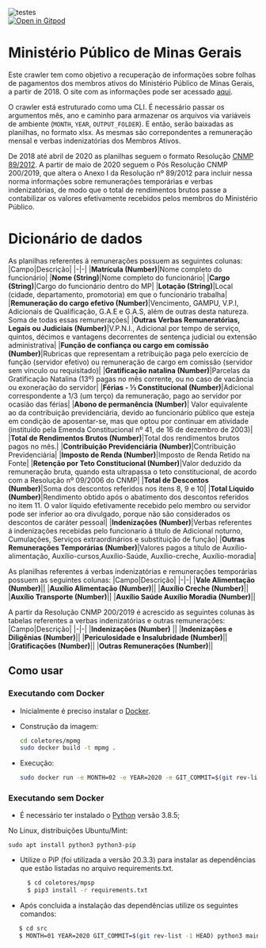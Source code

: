 
![testes](https://github.com/dadosjusbr/coletor-MPMG/actions/workflows/parser-testes.yml/badge.svg)    
[![Open in Gitpod](https://gitpod.io/button/open-in-gitpod.svg)](https://gitpod.io/#https://github.com/dadosjusbr/coletor-MPMG)

# Ministério Público de Minas Gerais

Este crawler tem como objetivo a recuperação de informações sobre folhas de pagamentos dos membros ativos do Ministério Público de Minas Gerais, a partir de 2018. O site com as informações pode ser acessado [aqui](https://transparencia.mpmg.mp.br/nav/contracheque).

O crawler está estruturado como uma CLI. É necessário passar os argumentos mês, ano e caminho para armazenar os arquivos via variáveis de ambiente (`MONTH`, `YEAR`, `OUTPUT_FOLDER`). E então, serão baixadas as planilhas, no formato xlsx. As mesmas são correpondentes a remuneração mensal e verbas indenizatórias dos Membros Ativos.

De 2018 até abril de 2020 as planilhas seguem o formato Resolução [CNMP 89/2012](https://www.cnmp.mp.br/portal/images/Resolucoes/Resolu%C3%A7%C3%A3o-0891.pdf). A partir de maio de 2020 seguem o Pós Resolução CNMP 200/2019, que altera o Anexo I da Resolução nº 89/2012 para incluir nessa norma informações sobre remunerações temporárias e verbas indenizatórias, de modo que o total de rendimentos brutos passe a contabilizar os valores efetivamente recebidos pelos membros do Ministério Público.


# Dicionário de dados
As planilhas referentes á remunerações possuem as seguintes colunas:
|Campo|Descrição|
|-|-|
|**Matrícula (Number)**|Nome completo do funcionário|
|**Nome (String)**|Nome completo do funcionário|
|**Cargo (String)**|Cargo do funcionário dentro do MP|
|**Lotação (String)**|Local (cidade, departamento, promotoria) em que o funcionário trabalha|
|**Remuneração do cargo efetivo (Number)**|Vencimento, GAMPU, V.P.I, Adicionais de Qualificação, G.A.E e G.A.S, além de outras desta natureza. Soma de todas essas remunerações|
|**Outras Verbas Remuneratórias, Legais ou  Judiciais (Number)**|V.P.N.I., Adicional por tempo de serviço, quintos, décimos e vantagens decorrentes de sentença judicial ou extensão administrativa|
|**Função de confiança ou cargo em comissão (Number)**|Rubricas que representam a retribuição paga pelo exercício de função (servidor efetivo) ou remuneração de cargo em comissão (servidor sem vínculo ou requisitado)|
|**Gratificação natalina (Number)**|Parcelas da Gratificação Natalina (13º) pagas no mês corrente, ou no caso de vacância ou exoneração do servidor|
|**Férias - ⅓ Constitucional (Number)**|Adicional correspondente a 1/3 (um terço) da remuneração, pago ao servidor por ocasião das férias|
|**Abono de permanência (Number)**| Valor equivalente ao da contribuição previdenciária, devido ao funcionário público que esteja em condição de aposentar-se, mas que optou por continuar em atividade (instituído pela Emenda Constitucional nº 41, de 16 de dezembro de 2003)|
|**Total de Rendimentos Brutos (Number)**|Total dos rendimentos brutos pagos no mês.|
|**Contribuição Previdenciária (Number)**|Contribuição Previdenciária|
|**Imposto de Renda (Number)**|Imposto de Renda Retido na Fonte|
|**Retenção por Teto Constitucional (Number)**|Valor deduzido da remuneração bruta, quando esta ultrapassa o teto constitucional, de acordo com a Resolução nº 09/2006 do CNMP|
|**Total de Descontos (Number)**|Soma dos descontos referidos nos itens 8, 9 e 10|
|**Total Líquido (Number)**|Rendimento obtido após o abatimento dos descontos referidos no item 11. O valor líquido efetivamente recebido pelo membro ou servidor pode ser inferior ao ora divulgado, porque não são considerados os descontos de caráter pessoal|
|**Indenizações (Number)**|Verbas referentes á indenizações recebidas pelo funcionario á titulo de Adicional noturno, Cumulações, Serviços extraordinários e substituição de função|
|**Outras Remunerações Temporárias (Number)**|Valores pagos a título de Auxílio-alimentação, Auxílio-cursos,Auxílio-Saúde, Auxílio-creche, Auxílio-moradia|


As planilhas referentes á verbas indenizatórias e remunerações temporárias possuem as seguintes colunas:
|Campo|Descrição|
|-|-|
|**Vale Alimentação (Number)**||
|**Auxílio Alimentação (Number)**||
|**Auxílio Creche (Number)**||
|**Auxílio Transporte (Number)**||
|**Auxílio Saúde	Auxílio Moradia (Number)**||

A partir da Resolução CNMP 200/2019 é acrescido as seguintes colunas às tabelas referentes a verbas indenizatórias e outras remunerações:
|Campo|Descrição|
|-|-|
|**Indenizações (Number)** ||
|**Indenizações e Diligênias (Number)**||
|**Periculosidade e Insalubridade (Number)**||
|**Gratificações (Number)**||
|**Outras Remunerações (Number)**||

## Como usar

 ### Executando com Docker

 - Inicialmente é preciso instalar o [Docker](https://docs.docker.com/install/). 

 - Construção da imagem:

    ```sh
    cd coletores/mpmg
    sudo docker build -t mpmg .
    ```
 - Execução:
 
    ```sh
    sudo docker run -e MONTH=02 -e YEAR=2020 -e GIT_COMMIT=$(git rev-list -1 HEAD) mpmg 
    ```

 ### Executando sem Docker

 - É necessário ter instalado o [Python](https://www.python.org/downloads/release/python-385/) versão 3.8.5;
 
No Linux, distribuições Ubuntu/Mint:

```
sudo apt install python3 python3-pip
```

 - Utilize o PiP (foi utilizada a versão 20.3.3) para instalar as dependências que estão listadas no arquivo requirements.txt.
  
    ```sh
      $ cd coletores/mpsp
      $ pip3 install -r requirements.txt
    ```

  - Após concluida a instalação das dependências utilize os seguintes comandos:  

   ```sh
      $ cd src
      $ MONTH=01 YEAR=2020 GIT_COMMIT=$(git rev-list -1 HEAD) python3 main.py